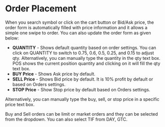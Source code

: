 # **Order Placement**

When you search symbol or click on the cart button or Bid/Ask price, the order form is automatically filled with price information and it allows a simple one swipe to order.
You can also update the order form as given below:

- **QUANTITY** - Shows default quantity based on order settings. You can click on QUANTITY to switch to 0.75, 0.6, 0.5, 0.25, and 0.15 to adjust qty.
Alternatively, you can manually type the quantity in the qty text box. POS shows the current position quantity and clicking on it will fill the qty text box.
- **BUY Price** - Shows Ask price by default.
- **SELL Price** - Shows Bid price by default. It is 10% profit by default or based on Orders settings.
- **STOP Price** - Show Stop price by default based on Orders settings.

Alternatively, you can manually type the buy, sell, or stop price in a specific price text box.

Buy and Sell orders can be limit or market orders and they can be selected from the dropdown. You can also select TIF from DAY, GTC.
